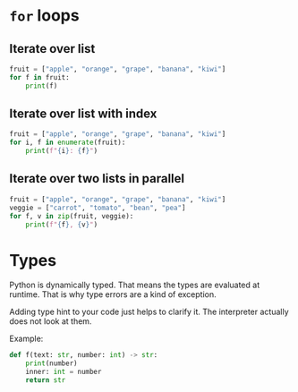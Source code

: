 # `for` loops

## Iterate over list
```python
fruit = ["apple", "orange", "grape", "banana", "kiwi"]
for f in fruit:
    print(f)
```

## Iterate over list with index
```python
fruit = ["apple", "orange", "grape", "banana", "kiwi"]
for i, f in enumerate(fruit):
    print(f"{i}: {f}")
```

## Iterate over two lists in parallel
```python
fruit = ["apple", "orange", "grape", "banana", "kiwi"]
veggie = ["carrot", "tomato", "bean", "pea"]
for f, v in zip(fruit, veggie):
    print(f"{f}, {v}")
```

# Types

Python is dynamically typed. That means the types are evaluated at runtime. That is why type errors are
a kind of exception.

Adding type hint to your code just helps to clarify it. The interpreter actually does not look at them.

Example:
```python
def f(text: str, number: int) -> str:
    print(number)
    inner: int = number
    return str


```

